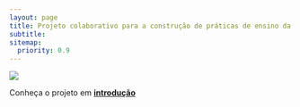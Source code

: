 ```yaml
---
layout: page
title: Projeto colaborativo para a construção de práticas de ensino da hidrologia
subtitle: 
sitemap:
  priority: 0.9
---
```


<img src="{{ '/assets/img/logo.gif' | prepend: site.baseurl }}" id="about-img">

<div id="describe-text">
	<p></p>
	<p>Conheça o projeto em <strong> <a href="/aguanaeducacao/introducao"> introdução</a> </strong></p>
</div>
